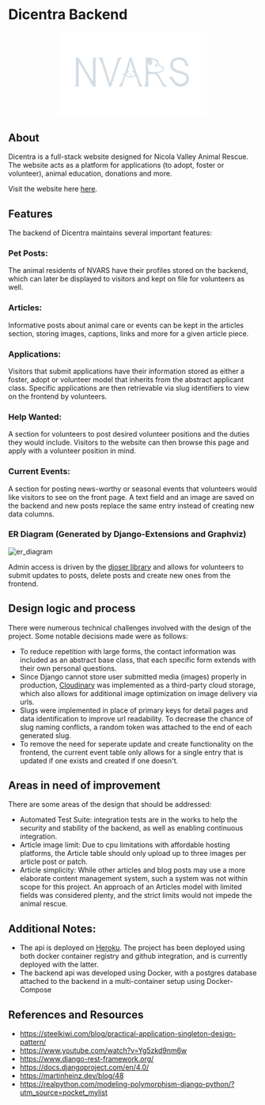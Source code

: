 # Dicentra Backend
<div align="center"><img src="https://github.com/TyrelN/dicentra-frontend/blob/main/src/assets/nvars-logo-light.svg" width="300"/></div>

## About
Dicentra is a full-stack website designed for Nicola Valley Animal Rescue. The website acts as a platform for applications (to adopt, foster or volunteer), animal education, donations and more.

Visit the website here [here](https://www.nvars.ca/).
## Features

The backend of Dicentra maintains several important features:

### Pet Posts:
The animal residents of NVARS have their profiles stored on the backend, which can later be displayed to visitors and kept on file for volunteers as well.

### Articles:
Informative posts about animal care or events can be kept in the articles section, storing images, captions, links and more for a given article piece.

### Applications:
Visitors that submit applications have their information stored as either a foster, adopt or volunteer model that inherits from the abstract applicant class. Specific applications are then retrievable via slug identifiers to view on the frontend by volunteers.

### Help Wanted:
A section for volunteers to post desired volunteer positions and the duties they would include. Visitors to the website can then browse this page and apply with a volunteer position in mind.

### Current Events:
A section for posting news-worthy or seasonal events that volunteers would like visitors to see on the front page. A text field and an image are saved on the backend and new posts replace the same entry instead of creating new data columns.

### ER Diagram (Generated by Django-Extensions and Graphviz)
![er_diagram](https://user-images.githubusercontent.com/43082470/148185405-a4a0608b-4f74-41e6-aa78-031b86ed6a32.png)

Admin access is driven by the [djoser library](https://djoser.readthedocs.io/en/latest/getting_started.html) and allows for volunteers to submit updates to posts, delete posts and create new ones from the frontend.

## Design logic and process
There were numerous technical challenges involved with the design of the project. Some notable decisions made were as follows:
* To reduce repetition with large forms, the contact information was included as an abstract base class, that each specific form extends with their own personal questions.
* Since Django cannot store user submitted media (images) properly in production, [Cloudinary](https://cloudinary.com/) was implemented as a third-party cloud storage, which also allows for additional image optimization on image delivery via urls.
* Slugs were implemented in place of primary keys for detail pages and data identification to improve url readability. To decrease the chance of slug naming conflicts, a random token was attached to the end of each generated slug. 
* To remove the need for seperate update and create functionality on the frontend, the current event table only allows for a single entry that is updated if one exists and created if one doesn't.


## Areas in need of improvement
There are some areas of the design that should be addressed:
* Automated Test Suite: integration tests are in the works to help the security and stability of the backend, as well as enabling continuous integration.
* Article image limit: Due to cpu limitations with affordable hosting platforms, the Article table should only upload up to three images per article post or patch.
* Article simplicity: While other articles and blog posts may use a more elaborate content management system, such a system was not within scope for this project. An approach of an Articles model with limited fields was considered plenty, and the strict limits would not impede the animal rescue.


## Additional Notes:
* The api is deployed on [Heroku](https://www.heroku.com/what). The project has been deployed using both docker container registry and github integration, and is currently deployed with the latter.
* The backend api was developed using Docker, with a postgres database attached to the backend in a multi-container setup using Docker-Compose


## References and Resources
* https://steelkiwi.com/blog/practical-application-singleton-design-pattern/
* https://www.youtube.com/watch?v=Yg5zkd9nm6w
* https://www.django-rest-framework.org/
* https://docs.djangoproject.com/en/4.0/
* https://martinheinz.dev/blog/48
* https://realpython.com/modeling-polymorphism-django-python/?utm_source=pocket_mylist

